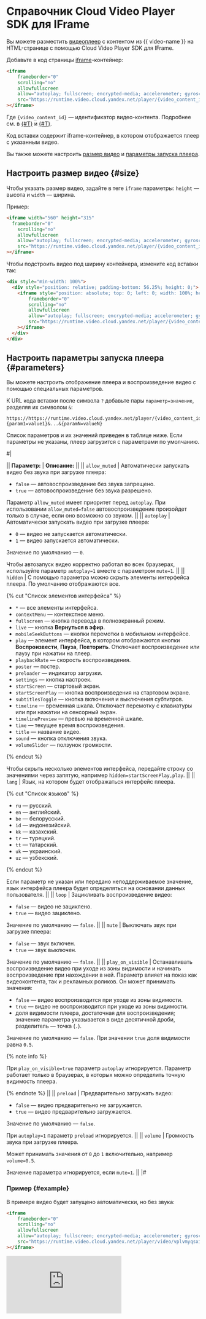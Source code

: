 # Справочник Cloud Video Player SDK для IFrame

Вы можете разместить [видеоплеер](./concepts/player.md) с контентом из {{ video-name }} на HTML-странице с помощью Cloud Video Player SDK для IFrame.

Добавьте в код страницы [iframe](https://en.wikipedia.org/wiki/HTML_element#Frames)-контейнер:

```html
<iframe
    frameborder="0"
    scrolling="no"
    allowfullscreen
    allow="autoplay; fullscreen; encrypted-media; accelerometer; gyroscope; picture-in-picture; clipboard-write; web-share; screen-wake-lock"
    src="https://runtime.video.cloud.yandex.net/player/{video_content_id}?autoplay=1&mute=1"
></iframe>
```

Где `{video_content_id}` — идентификатор видео-контента. Подробнее см. в [{#T}](./operations/video/get-link.md) и [{#T}](./operations/streams/get-link.md).

Код вставки содержит iframe-контейнер, в котором отображается плеер с указанным видео.

Вы также можете настроить [размер видео](#size) и [параметры запуска плеера](#parameters).

## Настроить размер видео {#size}

Чтобы указать размер видео, задайте в теге `iframe` параметры: `height` — высота и `width` — ширина. 

Пример:

```html
<iframe width="560" height="315" 
  frameborder="0"
    scrolling="no"
    allowfullscreen
    allow="autoplay; fullscreen; encrypted-media; accelerometer; gyroscope; picture-in-picture; clipboard-write; web-share; screen-wake-lock"
    src="https://runtime.video.cloud.yandex.net/player/{video_content_id}"
></iframe>
```

Чтобы подстроить видео под ширину контейнера, измените код вставки так:

```html
<div style="min-width: 100%">
  <div style="position: relative; padding-bottom: 56.25%; height: 0;">
    <iframe style="position: absolute; top: 0; left: 0; width: 100%; height: 100%;"
        frameborder="0"
        scrolling="no"
        allowfullscreen
        allow="autoplay; fullscreen; encrypted-media; accelerometer; gyroscope; picture-in-picture; clipboard-write; web-share; screen-wake-lock"
        src="https://runtime.video.cloud.yandex.net/player/{video_content_id}?autoplay=1&mute=true"
    ></iframe>
  </div>
</div>
```

## Настроить параметры запуска плеера {#parameters}

Вы можете настроить отображение плеера и воспроизведение видео с помощью специальных параметров. 

К URL кода вставки после символа `?` добавьте пары `параметр=значение`, разделяя их символом `&`:

```http
https://https://runtime.video.cloud.yandex.net/player/{video_content_id}?{param1=value1}&...&{paramN=valueN}
```

Список параметров и их значений приведен в таблице ниже. Если параметры не указаны, плеер загрузится с параметрами по умолчанию.

#|

|| **Параметр:** | **Описание:** ||
|| `allow_muted`  |
Автоматически запускать видео без звука при загрузке плеера:

* `false` — автовоспроизведение без звука запрещено.
* `true` — автовоспроизведение без звука разрешено.

Параметр `allow_muted` имеет приоритет перед `autoplay`. При использовании `allow_muted=false` автовоспроизведение произойдет только в случае, если оно возможно со звуком.
||
|| `autoplay` |
Автоматически запускать видео при загрузке плеера:

* `0` — видео не запускается автоматически.
* `1` — видео запускается автоматически.

Значение по умолчанию — `0`.

Чтобы автозапуск видео корректно работал во всех браузерах, используйте параметр `autoplay=1` вместе с параметром `mute=1`.
||
|| `hidden` |
С помощью параметра можно скрыть элементы интерфейса плеера. По умолчанию отображаются все.

{% cut "Список элементов интерфейса" %}

* `*` — все элементы интерфейса.
* `contextMenu` — контекстное меню.
* `fullscreen` — кнопка перевода в полноэкранный режим.
* `live` — кнопка **Вернуться в эфир**.
* `mobileSeekButtons` — кнопки перемотки в мобильном интерфейсе.
* `play` — элемент интерфейса, в котором отображаются кнопки **Воспроизвести**, **Пауза**, **Повторить**. Отключает воспроизведение или паузу при нажатии на плеер.
* `playbackRate` — скорость воспроизведения.
* `poster` — постер.
* `preloader` — индикатор загрузки.
* `settings` — кнопка настроек.
* `startScreen` — стартовый экран.
* `startScreenPlay` — кнопка воспроизведения на стартовом экране.
* `subtitlesToggle` — кнопка включения и выключения субтитров.
* `timeline` — временная шкала. Отключает перемотку с клавиатуры или при нажатии на сенсорный экран.
* `timelinePreview` — превью на временной шкале.
* `time` — текущее время воспроизведения.
* `title` — название видео.
* `sound` — кнопка отключения звука.
* `volumeSlider` — ползунок громкости.

{% endcut %}

Чтобы скрыть несколько элементов интерфейса, передайте строку со значениями через запятую, например `hidden=startScreenPlay,play`.
||
|| `lang` |
Язык, на котором будет отображаться интерфейс плеера.

{% cut "Список языков" %}

* `ru` — русский.
* `en` — английский.
* `be` — белорусский.
* `id` — индонезийский.
* `kk` — казахский.
* `tr` — турецкий.
* `tt` — татарский.
* `uk` — украинский.
* `uz` — узбекский.

{% endcut %}

Если параметр не указан или передано неподдерживаемое значение, язык интерфейса плеера будет определяться на основании данных пользователя.
||
|| `loop` |
Зацикливать воспроизведение видео:

* `false` — видео не зациклено.
* `true` — видео зациклено.

Значение по умолчанию — `false`. 
||
|| `mute` |
Выключать звук при загрузке плеера:

* `false` — звук включен.
* `true` — звук выключен.

Значение по умолчанию — `false`.
||
||  `play_on_visible` |
Останавливать воспроизведение видео при уходе из зоны видимости и начинать воспроизведение при нахождении в ней. Параметр влияет на показ как видеоконтента, так и рекламных роликов. Он может принимать значения:

* `false` — видео воспроизводится при уходе из зоны видимости.
* `true` — видео не воспроизводится при уходе из зоны видимости.
* доля видимости плеера, достаточная для воспроизведения; значение параметра указывается в виде десятичной дроби, разделитель — точка (`.`).

Значение по умолчанию — `false`. При значении `true` доля видимости равна `0.5`.

{% note info %}

При `play_on_visible=true` параметр `autoplay` игнорируется. Параметр работает только в браузерах, в которых можно определить точную видимость плеера.

{% endnote %}
||
||  `preload` |
Предварительно загружать видео:

* `false` — видео предварительно не загружается.
* `true` — видео предварительно загружается.

Значение по умолчанию — `false`.

При `autoplay=1` параметр `preload` игнорируется.
||
||  `volume`  |
Громкость звука при загрузке плеера.

Может принимать значения от `0` до `1` включительно, например `volume=0.5`.

Значение параметра игнорируется, если `mute=1`.
||
|#

### Пример {#example}

В примере видео будет запущено автоматически, но без звука:

```html
<iframe
    frameborder="0"
    scrolling="no"
    allowfullscreen
    allow="autoplay; fullscreen; encrypted-media; accelerometer; gyroscope; picture-in-picture; clipboard-write; web-share; screen-wake-lock"
    src="https://runtime.video.cloud.yandex.net/player/video/vplvmyqsxi7dlwndvb4y?autoplay=1&mute=true"
></iframe>
```

<iframe
    frameborder="0"
    scrolling="no"
    allowfullscreen
    allow="autoplay; fullscreen; encrypted-media; accelerometer; gyroscope; picture-in-picture; clipboard-write; web-share; screen-wake-lock"
    src="https://runtime.video.cloud.yandex.net/player/video/vplvmyqsxi7dlwndvb4y?autoplay=1&mute=true"
></iframe>
